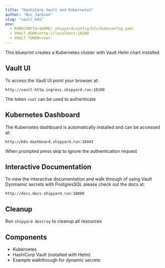 ```yaml
---
title: "HashiCorp Vault and Kubernetes"
author: "Nic Jackson"
slug: "vault_k8s"
env:
  - KUBECONFIG=$HOME/.shipyard/config/k3s/kubeconfig.yaml
  - VAULT_ADDR=http://localhost:18200
  - VAULT_TOKEN=root
---
```


This blueprint creates a Kubernetes cluster with Vault Helm chart installed

## Vault UI
To access the Vault UI point your browser at:

`http://vault-http.ingress.shipyard.run:18200`

The token `root` can be used to authenticate

## Kubernetes Dashboard
The Kubernetes dashboard is automatically installed and can be accessed at:

`http://k8s-dashboard.shipyard.run:18443`

When prompted press skip to ignore the authentication request

## Interactive Documentation
To view the interactive documentation and walk through of using Vault Dynmamic secrets with PostgresSQL
please check out the docs at:

`http://docs.docs.shipyard.run:18080`
  
## Cleanup

Run `shipyard destroy` to cleanup all resources

## Components
* Kubernetes
* HashiCorp Vault (installed with Helm)
* Example walkthrough for dynamic secrets
